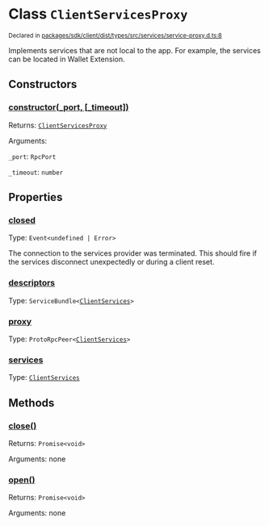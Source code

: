 # Class `ClientServicesProxy`
<sub>Declared in [packages/sdk/client/dist/types/src/services/service-proxy.d.ts:8]()</sub>


Implements services that are not local to the app.
For example, the services can be located in Wallet Extension.

## Constructors
### [constructor(_port, \[_timeout\])]()




Returns: <code>[ClientServicesProxy](/api/@dxos/react-client/classes/ClientServicesProxy)</code>

Arguments: 

`_port`: <code>RpcPort</code>

`_timeout`: <code>number</code>



## Properties
### [closed]()
Type: <code>Event&lt;undefined | Error&gt;</code>

The connection to the services provider was terminated.
This should fire if the services disconnect unexpectedly or during a client reset.

### [descriptors]()
Type: <code>ServiceBundle&lt;[ClientServices](/api/@dxos/react-client/types/ClientServices)&gt;</code>



### [proxy]()
Type: <code>ProtoRpcPeer&lt;[ClientServices](/api/@dxos/react-client/types/ClientServices)&gt;</code>



### [services]()
Type: <code>[ClientServices](/api/@dxos/react-client/types/ClientServices)</code>




## Methods
### [close()]()




Returns: <code>Promise&lt;void&gt;</code>

Arguments: none




### [open()]()




Returns: <code>Promise&lt;void&gt;</code>

Arguments: none




